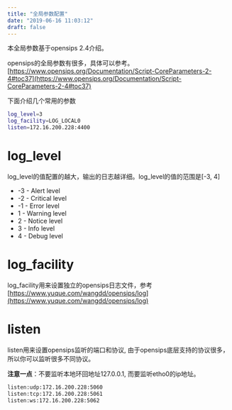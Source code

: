 ```yaml
---
title: "全局参数配置"
date: "2019-06-16 11:03:12"
draft: false
---
```

本全局参数基于opensips 2.4介绍。

opensips的全局参数有很多，具体可以参考。[https://www.opensips.org/Documentation/Script-CoreParameters-2-4#toc37](https://www.opensips.org/Documentation/Script-CoreParameters-2-4#toc37)

下面介绍几个常用的参数

```bash
log_level=3
log_facility=LOG_LOCAL0
listen=172.16.200.228:4400
```


# log_level
log_level的值配置的越大，输出的日志越详细。log_level的值的范围是[-3, 4]

- -3 - Alert level
- -2 - Critical level
- -1 - Error level
- 1 - Warning level
- 2 - Notice level
- 3 - Info level
- 4 - Debug level


# log_facility
log_facility用来设置独立的opensips日志文件，参考[https://www.yuque.com/wangdd/opensips/log](https://www.yuque.com/wangdd/opensips/log)


# listen
listen用来设置opensips监听的端口和协议, 由于opensips底层支持的协议很多，所以你可以监听很多不同协议。

**注意一点**：不要监听本地环回地址127.0.0.1, 而要监听etho0的ip地址。

```bash
listen:udp:172.16.200.228:5060
listen:tcp:172.16.200.228:5061
listen:ws:172.16.200.228:5062
```


